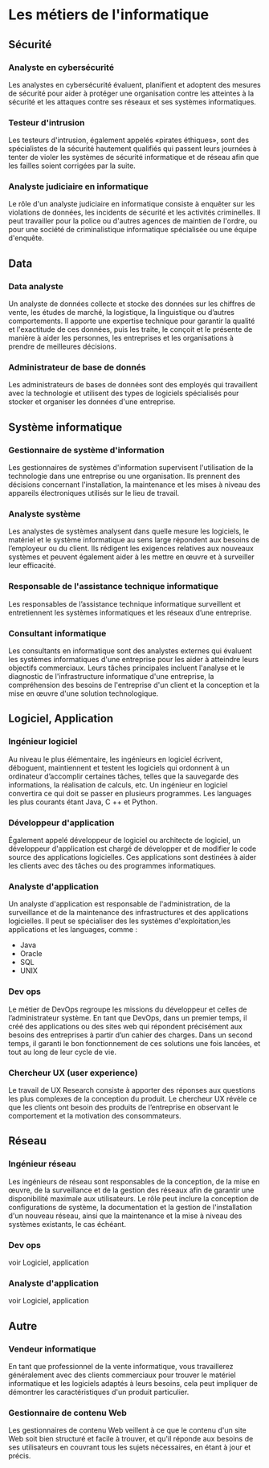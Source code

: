 # Les métiers de l'informatique

## Sécurité

### Analyste en cybersécurité
Les analystes en cybersécurité évaluent, planifient et adoptent des mesures de sécurité pour aider à protéger une organisation contre les atteintes à la sécurité et les attaques contre ses réseaux et ses systèmes informatiques.

### Testeur d'intrusion
Les testeurs d'intrusion, également appelés «pirates éthiques», sont des spécialistes de la sécurité hautement qualifiés qui passent leurs journées à tenter de violer les systèmes de sécurité informatique et de réseau afin que les failles soient corrigées par la suite.

### Analyste judiciaire en informatique 
Le rôle d'un analyste judiciaire en informatique consiste à enquêter sur les violations de données, les incidents de sécurité et les activités criminelles. Il peut travailler pour la police ou d'autres agences de maintien de l'ordre, ou pour une société de criminalistique informatique spécialisée ou une équipe d'enquête.

## Data

### Data analyste 
Un analyste de données collecte et stocke des données sur les chiffres de vente, les études de marché, la logistique, la linguistique ou d’autres comportements.
Il apporte une expertise technique pour garantir la qualité et l'exactitude de ces données, puis les traite, le conçoit et le présente de manière à aider les personnes, les entreprises et les organisations à prendre de meilleures décisions.

### Administrateur de base de donnés
Les administrateurs de bases de données sont des employés qui travaillent avec la technologie et utilisent des types de logiciels spécialisés pour stocker et organiser les données d'une entreprise.


## Système informatique

### Gestionnaire de système d'information
Les gestionnaires de systèmes d'information supervisent l'utilisation de la technologie dans une entreprise ou une organisation. Ils prennent des décisions concernant l'installation, la maintenance et les mises à niveau des appareils électroniques utilisés sur le lieu de travail.

### Analyste système
Les analystes de systèmes analysent dans quelle mesure les logiciels, le matériel et le système informatique au sens large répondent aux besoins de l’employeur ou du client. Ils rédigent les exigences relatives aux nouveaux systèmes et peuvent également aider à les mettre en œuvre et à surveiller leur efficacité.

### Responsable de l'assistance technique informatique
Les responsables de l’assistance technique informatique surveillent et entretiennent les systèmes informatiques et les réseaux d’une entreprise.

### Consultant informatique 
Les consultants en informatique sont des analystes externes qui évaluent les systèmes informatiques d'une entreprise pour les aider à atteindre leurs objectifs commerciaux. Leurs tâches principales incluent l'analyse et le diagnostic de l'infrastructure informatique d'une entreprise, la compréhension des besoins de l'entreprise d'un client et la conception et la mise en œuvre d'une solution technologique.





## Logiciel, Application

### Ingénieur logiciel
Au niveau le plus élémentaire, les ingénieurs en logiciel écrivent, déboguent, maintiennent et testent les logiciels qui ordonnent à un ordinateur d’accomplir certaines tâches, telles que la sauvegarde des informations, la réalisation de calculs, etc. Un ingénieur en logiciel convertira ce qui doit se passer en plusieurs programmes. Les languages les plus courants étant Java, C ++ et Python.

### Développeur d'application
Également appelé développeur de logiciel ou architecte de logiciel, un développeur d'application est chargé de développer et de modifier le code source des applications logicielles. Ces applications sont destinées à aider les clients avec des tâches ou des programmes informatiques.

### Analyste d'application
Un analyste d'application est responsable de l'administration, de la surveillance et de la maintenance des infrastructures et des applications logicielles.
Il  peut se spécialiser des les systèmes d'exploitation,les applications et les languages, comme :
- Java
- Oracle
- SQL
- UNIX

### Dev ops
Le métier de DevOps regroupe les missions du développeur et celles de l’administrateur système. En tant que DevOps, dans un premier temps, il créé des applications ou des sites web qui répondent précisément aux besoins des entreprises à partir d’un cahier des charges. Dans un second temps, il garanti le bon fonctionnement de ces solutions une fois lancées, et tout au long de leur cycle de vie.

### Chercheur UX (user experience)
Le travail de UX Research consiste à apporter des réponses aux questions les plus complexes de la conception du produit. Le chercheur UX révèle ce que les clients ont besoin des produits de l’entreprise en observant le comportement et la motivation des consommateurs.


## Réseau

### Ingénieur réseau
Les ingénieurs de réseau sont responsables de la conception, de la mise en œuvre, de la surveillance et de la gestion des réseaux afin de garantir une disponibilité maximale aux utilisateurs. Le rôle peut inclure la conception de configurations de système, la documentation et la gestion de l'installation d'un nouveau réseau, ainsi que la maintenance et la mise à niveau des systèmes existants, le cas échéant.

### Dev ops
voir Logiciel, application 

### Analyste d'application
voir Logiciel, application 

## Autre

### Vendeur informatique 
En tant que professionnel de la vente informatique, vous travaillerez généralement avec des clients commerciaux pour trouver le matériel informatique et les logiciels adaptés à leurs besoins, cela peut impliquer de démontrer les caractéristiques d'un produit particulier.
 
### Gestionnaire de contenu Web
Les gestionnaires de contenu Web veillent à ce que le contenu d'un site Web soit bien structuré et facile à trouver, et qu'il réponde aux besoins de ses utilisateurs en couvrant tous les sujets nécessaires, en étant à jour et précis.
